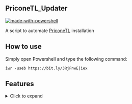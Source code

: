 ## PriconeTL_Updater
[![made-with-powershell](https://img.shields.io/badge/PowerShell-1f425f?logo=Powershell)](https://microsoft.com/PowerShell)

A script to automate [PriconeTL](https://github.com/ImaterialC/PriconeTL) installation

## How to use
Simply open Powershell and type the following command:

`iwr -useb https://bit.ly/3RjFnwE|iex`

## Features
<details>
  <summary>Click to expand</summary>
  Now, this is just a simple script to install and update automatically, but (maybe) i will update some features for fixing common errors,
  or even a GUI ¯\_(ツ)_/¯
